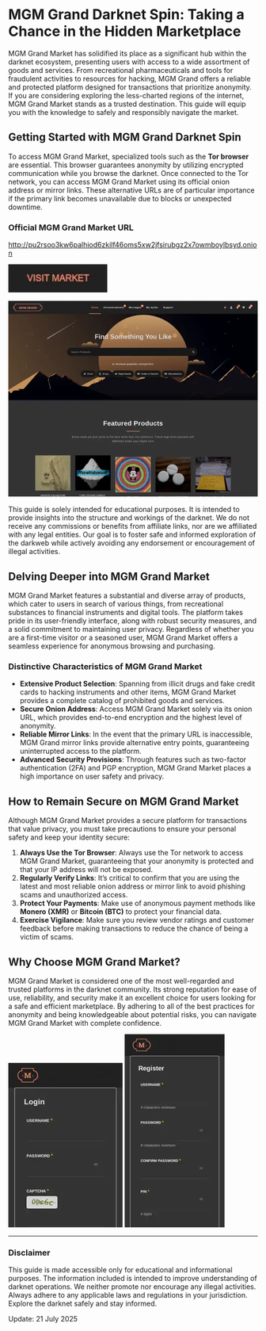 # MGM Grand Darknet Spin: Taking a Chance in the Hidden Marketplace

MGM Grand Market has solidified its place as a significant hub within the darknet ecosystem, presenting users with access to a wide assortment of goods and services. From recreational pharmaceuticals and tools for fraudulent activities to resources for hacking, MGM Grand offers a reliable and protected platform designed for transactions that prioritize anonymity. If you are considering exploring the less-charted regions of the internet, MGM Grand Market stands as a trusted destination. This guide will equip you with the knowledge to safely and responsibly navigate the market.

## Getting Started with MGM Grand Darknet Spin

To access MGM Grand Market, specialized tools such as the **Tor browser** are essential. This browser guarantees anonymity by utilizing encrypted communication while you browse the darknet. Once connected to the Tor network, you can access MGM Grand Market using its official onion address or mirror links. These alternative URLs are of particular importance if the primary link becomes unavailable due to blocks or unexpected downtime.

### Official MGM Grand Market URL

http://pu2rsoo3kw6palhiod6zkilf46oms5xw2jfsirubgz2x7owmboylbsyd.onion

[<img src="/images/view.webp" width="200">](http://pu2rsoo3kw6palhiod6zkilf46oms5xw2jfsirubgz2x7owmboylbsyd.onion)

<a href="http://pu2rsoo3kw6palhiod6zkilf46oms5xw2jfsirubgz2x7owmboylbsyd.onion"><img src="/images/side.webp" alt="MGM - Grand Market Preview" style="max-width: 100%;"></a>

This guide is solely intended for educational purposes. It is intended to provide insights into the structure and workings of the darknet. We do not receive any commissions or benefits from affiliate links, nor are we affiliated with any legal entities. Our goal is to foster safe and informed exploration of the darkweb while actively avoiding any endorsement or encouragement of illegal activities.

## Delving Deeper into MGM Grand Market

MGM Grand Market features a substantial and diverse array of products, which cater to users in search of various things, from recreational substances to financial instruments and digital tools. The platform takes pride in its user-friendly interface, along with robust security measures, and a solid commitment to maintaining user privacy. Regardless of whether you are a first-time visitor or a seasoned user, MGM Grand Market offers a seamless experience for anonymous browsing and purchasing.

### Distinctive Characteristics of MGM Grand Market

-   **Extensive Product Selection**: Spanning from illicit drugs and fake credit cards to hacking instruments and other items, MGM Grand Market provides a complete catalog of prohibited goods and services.
-   **Secure Onion Address**: Access MGM Grand Market solely via its onion URL, which provides end-to-end encryption and the highest level of anonymity.
-   **Reliable Mirror Links**: In the event that the primary URL is inaccessible, MGM Grand mirror links provide alternative entry points, guaranteeing uninterrupted access to the platform.
-   **Advanced Security Provisions**: Through features such as two-factor authentication (2FA) and PGP encryption, MGM Grand Market places a high importance on user safety and privacy.

## How to Remain Secure on MGM Grand Market

Although MGM Grand Market provides a secure platform for transactions that value privacy, you must take precautions to ensure your personal safety and keep your identity secure:

1.  **Always Use the Tor Browser**: Always use the Tor network to access MGM Grand Market, guaranteeing that your anonymity is protected and that your IP address will not be exposed.
2.  **Regularly Verify Links**: It’s critical to confirm that you are using the latest and most reliable onion address or mirror link to avoid phishing scams and unauthorized access.
3.  **Protect Your Payments**: Make use of anonymous payment methods like **Monero (XMR)** or **Bitcoin (BTC)** to protect your financial data.
4.  **Exercise Vigilance**: Make sure you review vendor ratings and customer feedback before making transactions to reduce the chance of being a victim of scams.

## Why Choose MGM Grand Market?

MGM Grand Market is considered one of the most well-regarded and trusted platforms in the darknet community. Its strong reputation for ease of use, reliability, and security make it an excellent choice for users looking for a safe and efficient marketplace. By adhering to all of the best practices for anonymity and being knowledgeable about potential risks, you can navigate MGM Grand Market with complete confidence.

<a href="http://pu2rsoo3kw6palhiod6zkilf46oms5xw2jfsirubgz2x7owmboylbsyd.onion"><img src="/images/design.webp" alt="MGM - Grand Market Login" style="max-width: 100%;"></a>
<a href="http://pu2rsoo3kw6palhiod6zkilf46oms5xw2jfsirubgz2x7owmboylbsyd.onion"><img src="/images/begin.webp" alt="MGM - Grand Market Register" style="max-width: 100%;"></a>

---

### Disclaimer

This guide is made accessible only for educational and informational purposes. The information included is intended to improve understanding of darknet operations. We neither promote nor encourage any illegal activities. Always adhere to any applicable laws and regulations in your jurisdiction. Explore the darknet safely and stay informed.

























Update:  21 July 2025